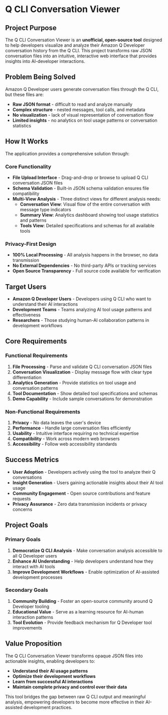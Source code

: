 # Q CLI Conversation Viewer

## Project Purpose

The Q CLI Conversation Viewer is an **unofficial, open-source tool** designed to help developers visualize and analyze their Amazon Q Developer conversation history from the Q CLI. This project transforms raw JSON conversation files into an intuitive, interactive web interface that provides insights into AI-developer interactions.

## Problem Being Solved

Amazon Q Developer users generate conversation files through the Q CLI, but these files are:
- **Raw JSON format** - difficult to read and analyze manually
- **Complex structure** - nested messages, tool calls, and metadata
- **No visualization** - lack of visual representation of conversation flow
- **Limited insights** - no analytics on tool usage patterns or conversation statistics

## How It Works

The application provides a comprehensive solution through:

### Core Functionality
- **File Upload Interface** - Drag-and-drop or browse to upload Q CLI conversation JSON files
- **Schema Validation** - Built-in JSON schema validation ensures file compatibility
- **Multi-View Analysis** - Three distinct views for different analysis needs:
  - **Conversation View**: Visual flow of the entire conversation with message type indicators
  - **Summary View**: Analytics dashboard showing tool usage statistics and patterns
  - **Tools View**: Detailed specifications and schemas for all available tools

### Privacy-First Design
- **100% Local Processing** - All analysis happens in the browser, no data transmission
- **No External Dependencies** - No third-party APIs or tracking services
- **Open Source Transparency** - Full source code available for verification

## Target Users

- **Amazon Q Developer Users** - Developers using Q CLI who want to understand their AI interactions
- **Development Teams** - Teams analyzing AI tool usage patterns and effectiveness
- **Researchers** - Those studying human-AI collaboration patterns in development workflows

## Core Requirements

### Functional Requirements
1. **File Processing** - Parse and validate Q CLI conversation JSON files
2. **Conversation Visualization** - Display message flow with clear type differentiation
3. **Analytics Generation** - Provide statistics on tool usage and conversation patterns
4. **Tool Documentation** - Show detailed tool specifications and schemas
5. **Demo Capability** - Include sample conversations for demonstration

### Non-Functional Requirements
1. **Privacy** - No data leaves the user's device
2. **Performance** - Handle large conversation files efficiently
3. **Usability** - Intuitive interface requiring no technical expertise
4. **Compatibility** - Work across modern web browsers
5. **Accessibility** - Follow web accessibility standards

## Success Metrics

- **User Adoption** - Developers actively using the tool to analyze their Q conversations
- **Insight Generation** - Users gaining actionable insights about their AI tool usage
- **Community Engagement** - Open source contributions and feature requests
- **Privacy Assurance** - Zero data transmission incidents or privacy concerns

## Project Goals

### Primary Goals
1. **Democratize Q CLI Analysis** - Make conversation analysis accessible to all Q Developer users
2. **Enhance AI Understanding** - Help developers understand how they interact with AI tools
3. **Improve Development Workflows** - Enable optimization of AI-assisted development processes

### Secondary Goals
1. **Community Building** - Foster an open-source community around Q Developer tooling
2. **Educational Value** - Serve as a learning resource for AI-human interaction patterns
3. **Tool Evolution** - Provide feedback mechanism for Q Developer tool improvements

## Value Proposition

The Q CLI Conversation Viewer transforms opaque JSON files into actionable insights, enabling developers to:
- **Understand their AI usage patterns**
- **Optimize their development workflows**
- **Learn from successful AI interactions**
- **Maintain complete privacy and control over their data**

This tool bridges the gap between raw Q CLI output and meaningful analysis, empowering developers to become more effective in their AI-assisted development practices.
